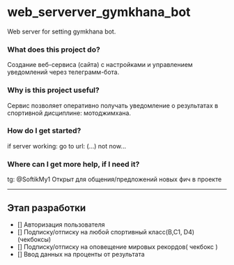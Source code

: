 # web_serverver_gymkhana_bot
Web server for setting gymkhana bot.

### What does this project do?
  Создание веб-сервиса (сайта) с настройками и управлением уведомлений через телеграмм-бота.
  
### Why is this project useful?
  Сервис позволяет оперативно получать уведомление о результатах в спортивной дисциплине: мотоджимхана.
  
### How do I get started?
  if server working: go to url: (...) not now...
  
### Where can I get more help, if I need it?
  tg: @SoftikMy1
  Открыт для общения/предложений новых фич в проекте
***
## Этап разработки
- [] Авторизация пользователя
- [] Подписку/отписку на любой спортивный класс(B,C1, D4) (чекбоксы)
- [] Подписку/отписку на оповещение мировых рекордов( чекбокс )
- [] Ввод данных на проценты от результата


